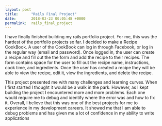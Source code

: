 ```yaml
---
layout: post
title:      "Rails Final Project"
date:       2018-02-23 00:05:48 +0000
permalink:  rails_final_project
---
```



I have finally finished building my rails portfolio project. For me, this was the hardest of the portfolio projects so far. I decided to make a Recipe CookBook. A user of the CookBook can log in through Facebook, or log in the regular way (email and password). Once logged in, the user can create a recipe and fill out the the form and add the recipe to their recipes. The form contains space for the user to fill out the recipe name, instructions, cook time, and ingredients. Once the user has created a recipe they will be able to view the recipe, edit it, view the ingredients, and delete the recipe. 

This project presented me with many challenges and learning curves. When I first started I thought it would be a walk in the park.  However, as I kept building the project I encountered more and more problems. Each one would require me to debug and identify where the error was and how to fix it. Overall, I believe that this was one of the best projects for me to experience in my development careers. It showed me that I am able to debug problems and has given me a lot of confidence in my ability to write applications
